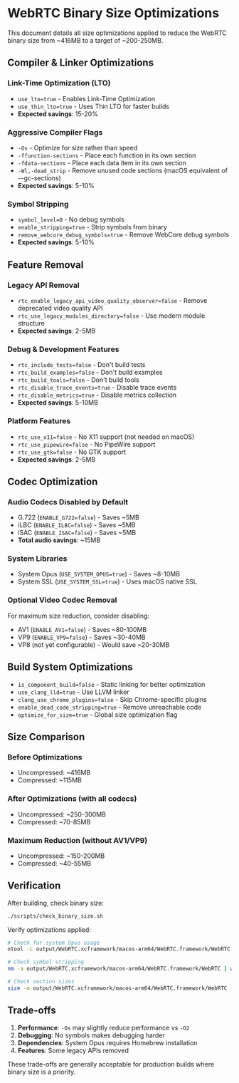 # WebRTC Binary Size Optimizations

This document details all size optimizations applied to reduce the WebRTC binary size from ~416MB to a target of ~200-250MB.

## Compiler & Linker Optimizations

### Link-Time Optimization (LTO)
- `use_lto=true` - Enables Link-Time Optimization
- `use_thin_lto=true` - Uses Thin LTO for faster builds
- **Expected savings**: 15-20%

### Aggressive Compiler Flags
- `-Os` - Optimize for size rather than speed
- `-ffunction-sections` - Place each function in its own section
- `-fdata-sections` - Place each data item in its own section
- `-Wl,-dead_strip` - Remove unused code sections (macOS equivalent of --gc-sections)
- **Expected savings**: 5-10%

### Symbol Stripping
- `symbol_level=0` - No debug symbols
- `enable_stripping=true` - Strip symbols from binary
- `remove_webcore_debug_symbols=true` - Remove WebCore debug symbols
- **Expected savings**: 5-10%

## Feature Removal

### Legacy API Removal
- `rtc_enable_legacy_api_video_quality_observer=false` - Remove deprecated video quality API
- `rtc_use_legacy_modules_directory=false` - Use modern module structure
- **Expected savings**: 2-5MB

### Debug & Development Features
- `rtc_include_tests=false` - Don't build tests
- `rtc_build_examples=false` - Don't build examples
- `rtc_build_tools=false` - Don't build tools
- `rtc_disable_trace_events=true` - Disable trace events
- `rtc_disable_metrics=true` - Disable metrics collection
- **Expected savings**: 5-10MB

### Platform Features
- `rtc_use_x11=false` - No X11 support (not needed on macOS)
- `rtc_use_pipewire=false` - No PipeWire support
- `rtc_use_gtk=false` - No GTK support
- **Expected savings**: 2-5MB

## Codec Optimization

### Audio Codecs Disabled by Default
- G.722 (`ENABLE_G722=false`) - Saves ~5MB
- iLBC (`ENABLE_ILBC=false`) - Saves ~5MB
- iSAC (`ENABLE_ISAC=false`) - Saves ~5MB
- **Total audio savings**: ~15MB

### System Libraries
- System Opus (`USE_SYSTEM_OPUS=true`) - Saves ~8-10MB
- System SSL (`USE_SYSTEM_SSL=true`) - Uses macOS native SSL

### Optional Video Codec Removal
For maximum size reduction, consider disabling:
- AV1 (`ENABLE_AV1=false`) - Saves ~80-100MB
- VP9 (`ENABLE_VP9=false`) - Saves ~30-40MB
- VP8 (not yet configurable) - Would save ~20-30MB

## Build System Optimizations

- `is_component_build=false` - Static linking for better optimization
- `use_clang_lld=true` - Use LLVM linker
- `clang_use_chrome_plugins=false` - Skip Chrome-specific plugins
- `enable_dead_code_stripping=true` - Remove unreachable code
- `optimize_for_size=true` - Global size optimization flag

## Size Comparison

### Before Optimizations
- Uncompressed: ~416MB
- Compressed: ~115MB

### After Optimizations (with all codecs)
- Uncompressed: ~250-300MB
- Compressed: ~70-85MB

### Maximum Reduction (without AV1/VP9)
- Uncompressed: ~150-200MB
- Compressed: ~40-55MB

## Verification

After building, check binary size:
```bash
./scripts/check_binary_size.sh
```

Verify optimizations applied:
```bash
# Check for system Opus usage
otool -L output/WebRTC.xcframework/macos-arm64/WebRTC.framework/WebRTC | grep opus

# Check symbol stripping
nm -a output/WebRTC.xcframework/macos-arm64/WebRTC.framework/WebRTC | wc -l

# Check section sizes
size -m output/WebRTC.xcframework/macos-arm64/WebRTC.framework/WebRTC
```

## Trade-offs

1. **Performance**: `-Os` may slightly reduce performance vs `-O2`
2. **Debugging**: No symbols makes debugging harder
3. **Dependencies**: System Opus requires Homebrew installation
4. **Features**: Some legacy APIs removed

These trade-offs are generally acceptable for production builds where binary size is a priority.